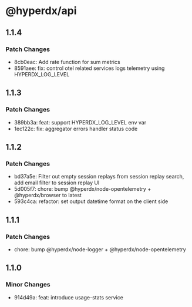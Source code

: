 # @hyperdx/api

## 1.1.4

### Patch Changes

- 8cb0eac: Add rate function for sum metrics
- 8591aee: fix: control otel related services logs telemetry using
  HYPERDX_LOG_LEVEL

## 1.1.3

### Patch Changes

- 389bb3a: feat: support HYPERDX_LOG_LEVEL env var
- 1ec122c: fix: aggregator errors handler status code

## 1.1.2

### Patch Changes

- bd37a5e: Filter out empty session replays from session replay search, add
  email filter to session replay UI
- 5d005f7: chore: bump @hyperdx/node-opentelemetry + @hyperdx/browser to latest
- 593c4ca: refactor: set output datetime format on the client side

## 1.1.1

### Patch Changes

- chore: bump @hyperdx/node-logger + @hyperdx/node-opentelemetry

## 1.1.0

### Minor Changes

- 914d49a: feat: introduce usage-stats service
